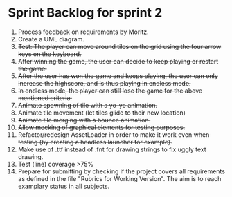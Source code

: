 # Sprint Backlog for sprint 2

01. Process feedback on requirements by Moritz.
02. Create a UML diagram.
03. ~~Test: The player can move around tiles on the grid using the four arrow keys on the
    keyboard.~~
04. ~~After winning the game, the user can decide to keep playing or restart the
    game.~~
05. ~~After the user has won the game and keeps playing, the user can only increase
    the highscore, and is thus playing in endless mode.~~
06. ~~In endless mode, the player can still lose the game for the above mentioned
    criteria.~~
07. ~~Animate spawning of tile with a yo-yo animation.~~
08. Animate tile movement (let tiles glide to their new location)
09. ~~Animate tile merging with a bounce animation.~~
10. ~~Allow mocking of graphical elements for testing purposes.~~
11. ~~Refactor/redesign AssetLoader in order to make it work even when testing (by creating a headless launcher for example).~~
12. Make use of .ttf instead of .fnt for drawing strings to fix uggly text drawing.
11. Test (line) coverage >75% 
12. Prepare for submitting by checking if the project covers all requirements as defined in the file "Rubrics for Working Version". The aim is to reach examplary status in all subjects.
